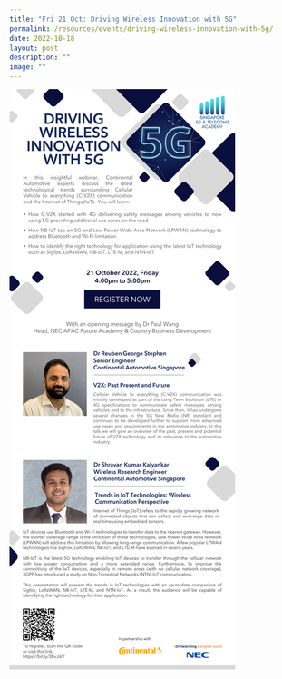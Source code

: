 ```yaml
---
title: "Fri 21 Oct: Driving Wireless Innovation with 5G"
permalink: /resources/events/driving-wireless-innovation-with-5g/
date: 2022-10-18
layout: post
description: ""
image: ""
---
```

![NEC Webinar](/images/events/events/NEC%20Webinar%20eDM.jpg)

